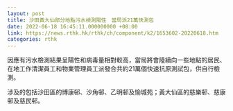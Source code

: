 ```yaml
---
layout: post
title: 沙田黃大仙部分地點污水檢測陽性　當局派21萬快測包
date: 2022-06-18 16:45:11.000000000 +08:00
link: https://news.rthk.hk/rthk/ch/component/k2/1653602-20220618.htm
categories: rthk
---
```


因應有污水檢測結果呈陽性和病毒量相對較高，當局將會陸續向一些地點的居民、在地工作清潔員工和物業管理員工派發合共約21萬個快速抗原測試包，供自行檢測。

涉及的包括沙田區的博康邨、沙角邨、乙明邨及愉城苑；黃大仙區的慈樂邨、慈康邨及慈民邨。
